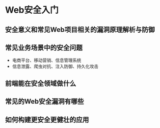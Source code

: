 # Web安全入门
## 安全意义和常见Web项目相关的漏洞原理解析与防御
## 常见业务场景中的安全问题
- 电商平台、移动营销、信息管理系统
- 信息泄露、爬虫对抗、注入防御、持久化攻击
## 前端能在安全领域做什么
## 常见的Web安全漏洞有哪些
## 如何构建更安全更健壮的应用